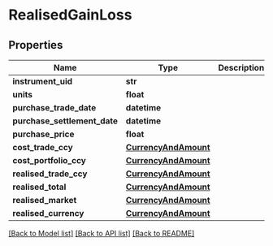 # RealisedGainLoss

## Properties
Name | Type | Description | Notes
------------ | ------------- | ------------- | -------------
**instrument_uid** | **str** |  | 
**units** | **float** |  | 
**purchase_trade_date** | **datetime** |  | [optional] 
**purchase_settlement_date** | **datetime** |  | [optional] 
**purchase_price** | **float** |  | [optional] 
**cost_trade_ccy** | [**CurrencyAndAmount**](CurrencyAndAmount.md) |  | 
**cost_portfolio_ccy** | [**CurrencyAndAmount**](CurrencyAndAmount.md) |  | 
**realised_trade_ccy** | [**CurrencyAndAmount**](CurrencyAndAmount.md) |  | 
**realised_total** | [**CurrencyAndAmount**](CurrencyAndAmount.md) |  | 
**realised_market** | [**CurrencyAndAmount**](CurrencyAndAmount.md) |  | [optional] 
**realised_currency** | [**CurrencyAndAmount**](CurrencyAndAmount.md) |  | [optional] 

[[Back to Model list]](../README.md#documentation-for-models) [[Back to API list]](../README.md#documentation-for-api-endpoints) [[Back to README]](../README.md)


